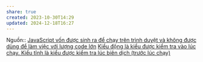 ```yaml
---
share: true
created: 2023-10-30T14:29
updated: 2024-12-18T16:27
---
```

Nguồn::
[JavaScript vốn được sinh ra để chạy trên trình duyệt và không được dùng để làm việc với lượng code lớn](./JavaScript%20v%C3%A0%20Python/JavaScript%20v%E1%BB%91n%20%C4%91%C6%B0%E1%BB%A3c%20sinh%20ra%20%C4%91%E1%BB%83%20ch%E1%BA%A1y%20tr%C3%AAn%20tr%C3%ACnh%20duy%E1%BB%87t%20v%C3%A0%20kh%C3%B4ng%20%C4%91%C6%B0%E1%BB%A3c%20d%C3%B9ng%20%C4%91%E1%BB%83%20l%C3%A0m%20vi%E1%BB%87c%20v%E1%BB%9Bi%20l%C6%B0%E1%BB%A3ng%20code%20l%E1%BB%9Bn.md) [Kiểu động là kiểu được kiểm tra vào lúc chạy. Kiểu tĩnh là kiểu được kiểm tra lúc biên dịch (trước lúc chạy)](../../../Kh%C3%A1i%20ni%E1%BB%87m%20c%C6%A1%20b%E1%BA%A3n%20v%C3%A0%20nguy%C3%AAn%20l%C3%BD%20l%E1%BA%ADp%20tr%C3%ACnh/Ki%E1%BB%83u%20v%C3%A0%20vi%E1%BB%87c%20th%E1%BB%B1c%20thi/Ki%E1%BB%83u%20%C4%91%E1%BB%99ng%20l%C3%A0%20ki%E1%BB%83u%20%C4%91%C6%B0%E1%BB%A3c%20ki%E1%BB%83m%20tra%20v%C3%A0o%20l%C3%BAc%20ch%E1%BA%A1y.%20Ki%E1%BB%83u%20t%C4%A9nh%20l%C3%A0%20ki%E1%BB%83u%20%C4%91%C6%B0%E1%BB%A3c%20ki%E1%BB%83m%20tra%20l%C3%BAc%20bi%C3%AAn%20d%E1%BB%8Bch%20(tr%C6%B0%E1%BB%9Bc%20l%C3%BAc%20ch%E1%BA%A1y).md)